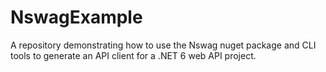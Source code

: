 # NswagExample

A repository demonstrating how to use the Nswag nuget package and CLI tools to generate an API client for a .NET 6 web API project.